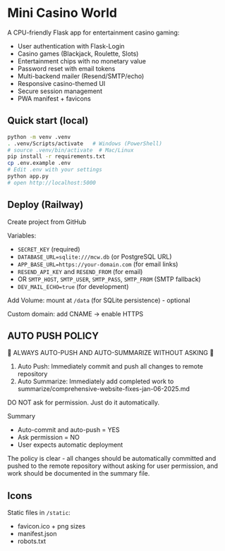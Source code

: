 # Mini Casino World

A CPU-friendly Flask app for entertainment casino gaming:
- User authentication with Flask-Login
- Casino games (Blackjack, Roulette, Slots)
- Entertainment chips with no monetary value
- Password reset with email tokens
- Multi-backend mailer (Resend/SMTP/echo)
- Responsive casino-themed UI
- Secure session management
- PWA manifest + favicons

## Quick start (local)
```bash
python -m venv .venv
. .venv/Scripts/activate   # Windows (PowerShell)
# source .venv/bin/activate  # Mac/Linux
pip install -r requirements.txt
cp .env.example .env
# Edit .env with your settings
python app.py
# open http://localhost:5000
```

## Deploy (Railway)

Create project from GitHub

Variables:

- `SECRET_KEY` (required)
- `DATABASE_URL=sqlite:///mcw.db` (or PostgreSQL URL)
- `APP_BASE_URL=https://your-domain.com` (for email links)
- `RESEND_API_KEY` and `RESEND_FROM` (for email)
- OR `SMTP_HOST`, `SMTP_USER`, `SMTP_PASS`, `SMTP_FROM` (SMTP fallback)
- `DEV_MAIL_ECHO=true` (for development)

Add Volume: mount at `/data` (for SQLite persistence) - optional

Custom domain: add CNAME → enable HTTPS

## AUTO PUSH POLICY

🚨 ALWAYS AUTO-PUSH AND AUTO-SUMMARIZE WITHOUT ASKING 🚨

1. Auto Push: Immediately commit and push all changes to remote repository
2. Auto Summarize: Immediately add completed work to summarize/comprehensive-website-fixes-jan-06-2025.md

DO NOT ask for permission. Just do it automatically.

Summary

- Auto-commit and auto-push = YES
- Ask permission = NO
- User expects automatic deployment

The policy is clear - all changes should be automatically committed and pushed to the remote repository without asking for user permission, and work should be documented in the summary file.

## Icons

Static files in `/static`:

- favicon.ico + png sizes
- manifest.json
- robots.txt